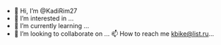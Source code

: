 - 👋 Hi, I’m @KadiRim27
- 👀 I’m interested in ...
- 🌱 I’m currently learning ...
- 💞️ I’m looking to collaborate on ...
📫 How to reach me kbike@list.ru...

<!---
KadiRim27/KadiRim27 is a ✨ special ✨ repository because its `README.md` (this file) appears on your GitHub profile.
You can click the Preview link to take a look at your changes.
--->
